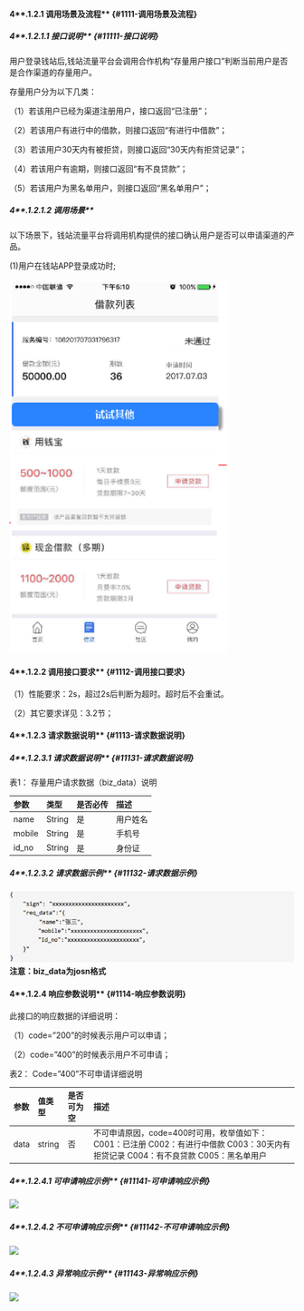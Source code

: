#### 4**.1.2.1 调用场景及流程** {#1111-调用场景及流程}

##### 4**.1.2.1.1 接口说明** {#11111-接口说明}

用户登录钱站后,钱站流量平台会调用合作机构“存量用户接口”判断当前用户是否是合作渠道的存量用户。

存量用户分为以下几类：

（1）若该用户已经为渠道注册用户，接口返回“已注册”；

（2）若该用户有进行中的借款，则接口返回“有进行中借款”；

（3）若该用户30天内有被拒贷，则接口返回“30天内有拒贷记录”；

（4）若该用户有逾期，则接口返回“有不良贷款”；

（5）若该用户为黑名单用户，则接口返回“黑名单用户”；

##### 4**.1.2.1.2 调用场景**

以下场景下，钱站流量平台将调用机构提供的接口确认用户是否可以申请渠道的产品。

\(1\)用户在钱站APP登录成功时;

![](/assets/41212.png)

#### 4**.1.2.2 调用接口要求** {#1112-调用接口要求}

（1）性能要求：2s，超过2s后判断为超时。超时后不会重试。

（2）其它要求详见：3.2节；

#### 4**.1.2.3 请求数据说明** {#1113-请求数据说明}

##### 4**.1.2.3.1 请求数据说明** {#11131-请求数据说明}

表1： 存量用户请求数据（biz\_data）说明

| **参数** | **类型** | **是否必传** | **描述** |
| :--- | :--- | :--- | :--- |
| name | String | 是 | 用户姓名 |
| mobile | String | 是 | 手机号 |
| id\_no | String | 是 | 身份证 |

##### 4**.1.2.3.2 请求数据示例** {#11132-请求数据示例}

![](/assets/example.png)**注意：biz\_data为josn格式**

#### 4**.1.2.4 响应参数说明** {#1114-响应参数说明}

此接口的响应数据的详细说明：

（1）code=”200”的时候表示用户可以申请；

（2）code=”400”的时候表示用户不可申请；

表2： Code=”400”不可申请详细说明

| **参数** | **值类型** | **是否可为空** | **描述** |
| :--- | :--- | :--- | :--- |
| data | string | 否 | 不可申请原因，code=400时可用，枚举值如下：            C001：已注册                        C002：有进行中借款            C003：30天内有拒贷记录  C004：有不良贷款              C005：黑名单用户 |

##### 4**.1.2.4.1 可申请响应示例** {#11141-可申请响应示例}

![](https://nothingbj.github.io/api/assets/图片3.png)

##### 4**.1.2.4.2 不可申请响应示例** {#11142-不可申请响应示例}

![](https://nothingbj.github.io/api/assets/图片4.png)

##### 4**.1.2.4.3 异常响应示例** {#11143-异常响应示例}

![](https://nothingbj.github.io/api/assets/图片5.png)

